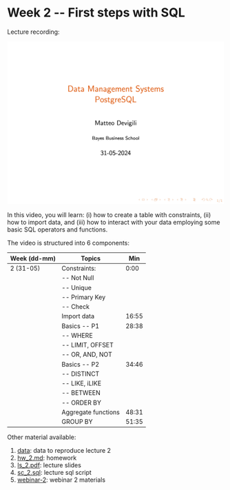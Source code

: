 # Week 2 -- First steps with SQL

Lecture recording:

[![Week 2](img/lecture2.png)](https://cityuni-my.sharepoint.com/:v:/r/personal/matteo_devigili_2_city_ac_uk/Documents/smm695/Week%202.mov?csf=1&web=1&e=Zqo8d5)

In this video, you will learn: (i) how to create a table with constraints, (ii) how to
import data, and (iii) how to interact with your data employing some basic SQL
operators and functions.

The video is structured into 6 components:

| Week (dd-mm) | Topics              | Min   |
| ------------ | ------------------- | ----- |
| 2 (31-05)    | Constraints:        | 0:00  |
|              | -- Not Null         |       |
|              | -- Unique           |       |
|              | -- Primary Key      |       |
|              | -- Check            |       |
|              | Import data         | 16:55 |
|              | Basics -- P1        | 28:38 |
|              | -- WHERE            |       |
|              | -- LIMIT, OFFSET    |       |
|              | -- OR, AND, NOT     |       |
|              | Basics -- P2        | 34:46 |
|              | -- DISTINCT         |       |
|              | -- LIKE, iLIKE      |       |
|              | -- BETWEEN          |       |
|              | -- ORDER BY         |       |
|              | Aggregate functions | 48:31 |
|              | GROUP BY            | 51:35 |

Other material available:

1. [data](https://github.com/mattDevigili/dms-smm695/blob/master/week-2/data): data to reproduce lecture 2
1. [hw_2.md](https://mattdevigili.github.io/dms-smm695/week-2/hw_2.html): homework
1. [ls_2.pdf](https://github.com/mattDevigili/dms-smm695/blob/master/week-2/ls_2.pdf): lecture slides
1. [sc_2.sql](https://github.com/mattDevigili/dms-smm695/blob/master/week-2/sc_2.sql): lecture sql script
1. [webinar-2](https://mattdevigili.github.io/dms-smm695/week-2/webinar-2/): webinar 2 materials
